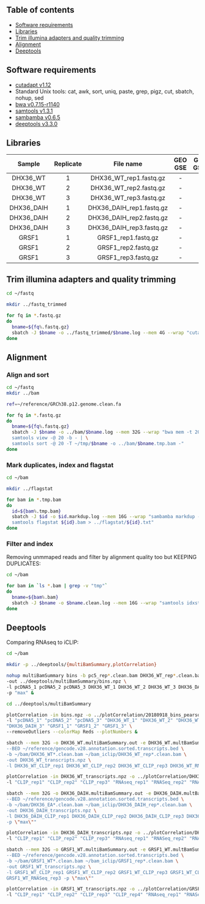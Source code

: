
## Table of contents

- [Software requirements](#software-requirements)
- [Libraries](#libraries)
- [Trim illumina adapters and quality trimming](#trim-illumina-adapters-and-quality-trimming)
- [Alignment](#alignment)
- [Deeptools](#deeptools)


## Software requirements

- [cutadapt v1.12](http://cutadapt.readthedocs.io/en/stable/guide.html)
- Standard Unix tools: cat, awk, sort, uniq, paste, grep, pigz, cut, sbatch, nohup, sed
- [bwa v0.7.15-r1140](http://bio-bwa.sourceforge.net/)
- [samtools v1.3.1](http://samtools.sourceforge.net/)
- [sambamba v0.6.5](https://lomereiter.github.io/sambamba/)
- [deeptools v3.3.0](https://deeptools.readthedocs.io/en/develop/)


## Libraries

Sample | Replicate | File name | GEO GSE | GEO GSM
:--------:|:---------:|:---------:|:-------:|:-------:
DHX36_WT | 1 | DHX36_WT_rep1.fastq.gz | - | -
DHX36_WT | 2 | DHX36_WT_rep2.fastq.gz | - | -
DHX36_WT | 3 | DHX36_WT_rep3.fastq.gz | - | -
DHX36_DAIH | 1 | DHX36_DAIH_rep1.fastq.gz | - | -
DHX36_DAIH | 2 | DHX36_DAIH_rep2.fastq.gz | - | -
DHX36_DAIH | 3 | DHX36_DAIH_rep3.fastq.gz | - | -
GRSF1 | 1 | GRSF1_rep1.fastq.gz | - | -
GRSF1 | 2 | GRSF1_rep2.fastq.gz | - | -
GRSF1 | 3 | GRSF1_rep3.fastq.gz | - | -


## Trim illumina adapters and quality trimming

```bash
cd ~/fastq

mkdir ../fastq_trimmed

for fq in *.fastq.gz
do
  bname=${fq%.fastq.gz}
  sbatch -J $bname -o ../fastq_trimmed/$bname.log --mem 4G --wrap "cutadapt -a AGATCGGAAGAGC -m 20 --max-n=20 -q 20 -o ../fastq_trimmed/${bname}.fq.gz $fq > ../fastq_trimmed/$bname.txt"
done
```


## Alignment

### Align and sort

```bash
cd ~/fastq
mkdir ../bam

ref=~/reference/GRCh38.p12.genome.clean.fa

for fq in *.fastq.gz
do
  bname=${fq%.fastq.gz}
  sbatch -J $bname -o ../bam/$bname.log --mem 32G --wrap "bwa mem -t 20 -M $ref $fq | \
  samtools view -@ 20 -b - | \
  samtools sort -@ 20 -T ~/tmp/$bname -o ../bam/$bname.tmp.bam -"
done
```

### Mark duplicates, index and flagstat

```bash
cd ~/bam

mkdir ../flagstat

for bam in *.tmp.bam
do
  id=${bam%.tmp.bam}
  sbatch -J $id -o $id.markdup.log --mem 16G --wrap "sambamba markdup -t 20 $bam ${id}.bam 2> ${id}.markdup.txt && \
  samtools flagstat ${id}.bam > ../flagstat/${id}.txt"
done
```

### Filter and index

Removing unmmaped reads and filter by alignment quality too but KEEPING DUPLICATES:

```bash
cd ~/bam

for bam in `ls *.bam | grep -v "tmp"`
do
  bname=${bam%.bam}
  sbatch -J $bname -o $bname.clean.log --mem 16G --wrap "samtools idxstats $bam | cut -f1 | grep '^chr' | xargs samtools view -@ 20 -b -F 516 -q 1 $bam > $bname.clean.bam && samtools index $bname.clean.bam"
done
```


## Deeptools

Comparing RNAseq to iCLIP:

```bash
cd ~/bam

mkdir -p ../deeptools/{multiBamSummary,plotCorrelation}

nohup multiBamSummary bins -b pc5_rep*.clean.bam DHX36_WT_rep*.clean.bam DHX36_DAIH_rep*.clean.bam GRSF1_rep*.clean.bam \
-out ../deeptools/multiBamSummary/bins.npz \
-l pcDNA5_1 pcDNA5_2 pcDNA5_3 DHX36_WT_1 DHX36_WT_2 DHX36_WT_3 DHX36_DAIH_1 DHX36_DAIH_2 DHX36_DAIH_3 GRSF1_1 GRSF1_2 GRSF1_3 \
-p "max" &

cd ../deeptools/multiBamSummary

plotCorrelation -in bins.npz -o ../plotCorrelation/20180918_bins_pearson_heatmap.png -c pearson -p heatmap \
-l "pcDNA5_1" "pcDNA5_2" "pcDNA5_3" "DHX36_WT_1" "DHX36_WT_2" "DHX36_WT_3" "DHX36_DAIH_1" "DHX36_DAIH_2" \
"DHX36_DAIH_3" "GRSF1_1" "GRSF1_2" "GRSF1_3" \
--removeOutliers --colorMap Reds --plotNumbers &

sbatch --mem 32G -o DHX36_WT.multiBamSummary.out -e DHX36_WT.multBamSummary.err -J DHX36_WT --wrap "multiBamSummary BED-file \
--BED ~/reference/gencode.v28.annotation.sorted.transcripts.bed \
-b ~/bam/DHX36_WT*.clean.bam ~/bam_iclip/DHX36_WT_rep*.clean.bam \
-out DHX36_WT_transcripts.npz \
-l DHX36_WT_CLIP_rep1 DHX36_WT_CLIP_rep2 DHX36_WT_CLIP_rep3 DHX36_WT_RNAseq_rep1 DHX36_WT_RNASeq_rep2 DHX36_WT_RNASeq_rep3 -p \"max\""

plotCorrelation -in DHX36_WT_transcripts.npz -o ../plotCorrelation/DHX36_WT_transcripts.scatter.png -c pearson -p scatterplot \
-l "CLIP_rep1" "CLIP_rep2" "CLIP_rep3" "RNAseq_rep1" "RNASeq_rep2" "RNASeq_rep3" --removeOutliers --log1p &

sbatch --mem 32G -o DHX36_DAIH.multiBamSummary.out -e DHX36_DAIH.multBamSummary.err -J DHX36_DAIH --wrap "multiBamSummary BED-file \
--BED ~/reference/gencode.v28.annotation.sorted.transcripts.bed \
-b ~/bam/DHX36_EA*.clean.bam ~/bam_iclip/DHX36_DAIH_rep*.clean.bam \
-out DHX36_DAIH_transcripts.npz \
-l DHX36_DAIH_CLIP_rep1 DHX36_DAIH_CLIP_rep2 DHX36_DAIH_CLIP_rep3 DHX36_DAIH_RNAseq_rep1 DHX36_DAIH_RNASeq_rep2 DHX36_DAIH_RNASeq_rep3 \
-p \"max\""

plotCorrelation -in DHX36_DAIH_transcripts.npz -o ../plotCorrelation/DHX36_DAIH_transcripts.scatter.png -c pearson -p scatterplot \
-l "CLIP_rep1" "CLIP_rep2" "CLIP_rep3" "RNAseq_rep1" "RNASeq_rep2" "RNASeq_rep3" --removeOutliers --log1p &

sbatch --mem 32G -o GRSF1_WT.multiBamSummary.out -e GRSF1_WT.multBamSummary.err -J GRSF1_WT --wrap "multiBamSummary BED-file \
--BED ~/reference/gencode.v28.annotation.sorted.transcripts.bed \
-b ~/bam/GRSF1_WT*.clean.bam ~/bam_iclip/GRSF1_rep*.clean.bam \
-out GRSF1_WT_transcripts.npz \
-l GRSF1_WT_CLIP_rep1 GRSF1_WT_CLIP_rep2 GRSF1_WT_CLIP_rep3 GRSF1_WT_CLIP_rep4 GRSF1_WT_RNAseq_rep1 GRSF1_WT_RNASeq_rep2 \
GRSF1_WT_RNASeq_rep3 -p \"max\""

plotCorrelation -in GRSF1_WT_transcripts.npz -o ../plotCorrelation/GRSF1_WT_transcripts.scatter.png -c pearson -p scatterplot \
-l "CLIP_rep1" "CLIP_rep2" "CLIP_rep3" "CLIP_rep4" "RNAseq_rep1" "RNASeq_rep2" "RNASeq_rep3" --removeOutliers --log1p &
```
